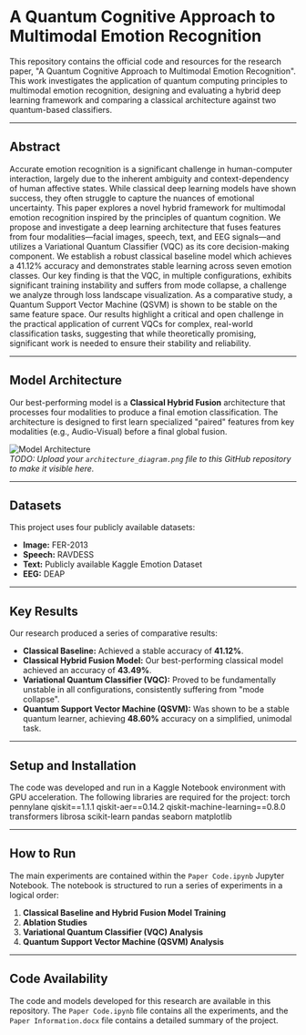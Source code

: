 # A Quantum Cognitive Approach to Multimodal Emotion Recognition

This repository contains the official code and resources for the research paper, "A Quantum Cognitive Approach to Multimodal Emotion Recognition". This work investigates the application of quantum computing principles to multimodal emotion recognition, designing and evaluating a hybrid deep learning framework and comparing a classical architecture against two quantum-based classifiers.

---

## Abstract

Accurate emotion recognition is a significant challenge in human-computer interaction, largely due to the inherent ambiguity and context-dependency of human affective states. While classical deep learning models have shown success, they often struggle to capture the nuances of emotional uncertainty. This paper explores a novel hybrid framework for multimodal emotion recognition inspired by the principles of quantum cognition. We propose and investigate a deep learning architecture that fuses features from four modalities—facial images, speech, text, and EEG signals—and utilizes a Variational Quantum Classifier (VQC) as its core decision-making component. We establish a robust classical baseline model which achieves a 41.12% accuracy and demonstrates stable learning across seven emotion classes. Our key finding is that the VQC, in multiple configurations, exhibits significant training instability and suffers from mode collapse, a challenge we analyze through loss landscape visualization. As a comparative study, a Quantum Support Vector Machine (QSVM) is shown to be stable on the same feature space. Our results highlight a critical and open challenge in the practical application of current VQCs for complex, real-world classification tasks, suggesting that while theoretically promising, significant work is needed to ensure their stability and reliability.

---

## Model Architecture

Our best-performing model is a **Classical Hybrid Fusion** architecture that processes four modalities to produce a final emotion classification. The architecture is designed to first learn specialized "paired" features from key modalities (e.g., Audio-Visual) before a final global fusion.

![Model Architecture](architecture_diagram.png)  
*TODO: Upload your `architecture_diagram.png` file to this GitHub repository to make it visible here.*

---

## Datasets

This project uses four publicly available datasets:
* **Image:** FER-2013
* **Speech:** RAVDESS
* **Text:** Publicly available Kaggle Emotion Dataset
* **EEG:** DEAP

---

## Key Results

Our research produced a series of comparative results:
* **Classical Baseline:** Achieved a stable accuracy of **41.12%**.
* **Classical Hybrid Fusion Model:** Our best-performing classical model achieved an accuracy of **43.49%**.
* **Variational Quantum Classifier (VQC):** Proved to be fundamentally unstable in all configurations, consistently suffering from "mode collapse".
* **Quantum Support Vector Machine (QSVM):** Was shown to be a stable quantum learner, achieving **48.60%** accuracy on a simplified, unimodal task.

---

## Setup and Installation

The code was developed and run in a Kaggle Notebook environment with GPU acceleration. The following libraries are required for the project:
torch
pennylane
qiskit==1.1.1
qiskit-aer==0.14.2
qiskit-machine-learning==0.8.0
transformers
librosa
scikit-learn
pandas
seaborn
matplotlib


---

## How to Run

The main experiments are contained within the `Paper Code.ipynb` Jupyter Notebook. The notebook is structured to run a series of experiments in a logical order:
1.  **Classical Baseline and Hybrid Fusion Model Training**
2.  **Ablation Studies**
3.  **Variational Quantum Classifier (VQC) Analysis**
4.  **Quantum Support Vector Machine (QSVM) Analysis**

---

## Code Availability

The code and models developed for this research are available in this repository. The `Paper Code.ipynb` file contains all the experiments, and the `Paper Information.docx` file contains a detailed summary of the project.
